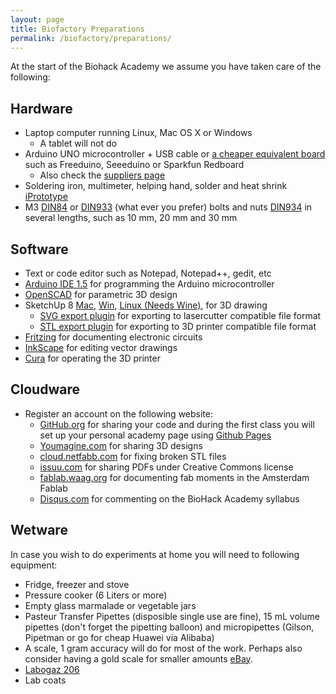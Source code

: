 ```yaml
---
layout: page
title: Biofactory Preparations
permalink: /biofactory/preparations/
---
```


At the start of the Biohack Academy we assume you have taken care of the following:

## Hardware
* Laptop computer running Linux, Mac OS X or Windows
  * A tablet will not do
* Arduino UNO microcontroller + USB cable or [a cheaper equivalent board](http://en.wikipedia.org/wiki/List_of_Arduino_boards_and_compatible_systems#Arduino_footprint-compatible_boards) such as Freeduino, Seeeduino or Sparkfun Redboard
  * Also check the [suppliers page](/suppliers/)
* Soldering iron, multimeter, helping hand, solder and heat shrink [iPrototype](https://iprototype.nl/products/accessoires/tools/Heat-Shrink-Kit)
* M3 [DIN84](http://www.bevestigingsmateriaal.nl/bevestigingsmateriaal/bouten-schroeven/zaagsnede-kop/cilinderkopschroef-din-84/106) or [DIN933](http://www.bevestigingsmateriaal.nl/bevestigingsmateriaal/bouten-schroeven/buitenzeskant-kop/tapbouten-din-933/61) (what ever you prefer) bolts and nuts [DIN934](http://www.bevestigingsmateriaal.nl/bevestigingsmateriaal/moeren/zeskantmoer-din-934/75) in several lengths, such as 10 mm, 20 mm and 30 mm

## Software
* Text or code editor such as Notepad, Notepad++, gedit, etc
* [Arduino IDE 1.5](http://arduino.cc/en/Main/Software) for programming the Arduino microcontroller
* [OpenSCAD](http://www.openscad.org/downloads.html) for parametric 3D design
* SketchUp 8 [Mac](http://www.oldapps.com/mac/sketchup.php), [Win](http://filehippo.com/download_sketchup/download/2f2d0bce86e6554b6df98772ca7200a2/), [Linux (Needs Wine)](https://appdb.winehq.org/objectManager.php?sClass=version&iId=21290), for 3D drawing
  * [SVG export plugin](https://code.google.com/p/sketchup-svg-outline-plugin/) for exporting to lasercutter compatible file format
  * [STL export plugin](http://extensions.sketchup.com/en/content/sketchup-stl) for exporting to 3D printer compatible file format
* [Fritzing](http://fritzing.org/download/) for documenting electronic circuits
* [InkScape](https://www.inkscape.org/en/) for editing vector drawings
* [Cura](http://software.ultimaker.com/) for operating the 3D printer

## Cloudware
* Register an account on the following website:
  * [GitHub.org](http://www.github.org) for sharing your code and during the first class you will set up your personal academy page using [Github Pages](https://help.github.com/categories/github-pages-basics/) 
  * [Youmagine.com](http://www.youmagine.com) for sharing 3D designs
  * [cloud.netfabb.com](http://cloud.netfabb.com) for fixing broken STL files
  * [issuu.com](http://www.issuu.com) for sharing PDFs under Creative Commons license
  * [fablab.waag.org](http://fablab.waag.org) for documenting fab moments in the Amsterdam Fablab
  * [Disqus.com](https://disqus.com) for commenting on the BioHack Academy syllabus

## Wetware
In case you wish to do experiments at home you will need to following equipment:

* Fridge, freezer and stove
* Pressure cooker (6 Liters or more)
* Empty glass marmalade or vegetable jars
* Pasteur Transfer Pipettes (disposible single use are fine), 15 mL volume pipettes (don't forget the pipetting balloon) and micropipettes (Gilson, Pipetman or go for cheap Huawei via Alibaba)
* A scale, 1 gram accuracy will do for most of the work. Perhaps also consider having a gold scale for smaller amounts [eBay](http://www.ebay.com/sch/i.html?_from=R40&_trksid=p2047675.m570.l1313.TR12.TRC2.A0.H0.Xgold+scale&_nkw=gold+scale&_sacat=0).
* [Labogaz 206](http://www.campingaz.com/RU/p-22842-labogaz-206.aspx)
* Lab coats


